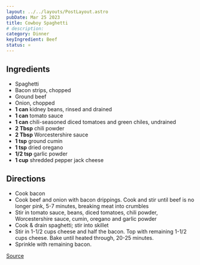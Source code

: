 ```yaml
---
layout: ../../layouts/PostLayout.astro
pubDate: Mar 25 2023
title: Cowboy Spaghetti
# description: 
category: Dinner
keyIngredient: Beef
status: ⭐
---
```


## Ingredients
<!-- Tablespoons = Tbsp | Teaspons = tsp | Cup = cup | lb/oz/g = lowercase -->
- Spaghetti
- Bacon strips, chopped
- Ground beef
- Onion, chopped
- **1 can** kidney beans, rinsed and drained
- **1 can** tomato sauce
- **1 can** chili-seasoned diced tomatoes and green chiles, undrained
- **2 Tbsp** chili powder
- **2 Tbsp** Worcestershire sauce
- **1 tsp** ground cumin
- **1 tsp** dried oregano
- **1/2 tsp** garlic powder
- **1 cup** shredded pepper jack cheese

## Directions
- Cook bacon
- Cook beef and onion with bacon drippings. Cook and stir until beef is no longer pink, 5-7 minutes, breaking meat into crumbles
- Stir in tomato sauce, beans, diced tomatoes, chili powder, Worcestershire sauce, cumin, oregano and garlic powder
- Cook & drain spaghetti; stir into skillet
- Stir in 1-1/2 cups cheese and half the bacon. Top with remaining 1-1/2 cups cheese. Bake until heated through, 20-25 minutes.
- Sprinkle with remaining bacon.

[Source](https://www.tasteofhome.com/recipes/cowboy-spaghetti/)


